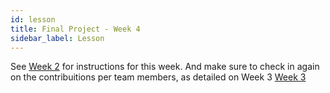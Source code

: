 ```yaml
---
id: lesson
title: Final Project - Week 4
sidebar_label: Lesson
---
```


See [Week 2](../week-2/lesson) for instructions for this week. And make sure to check in again on the contribuitions per team members, as detailed on Week 3 [Week 3](../week-3/lesson)
